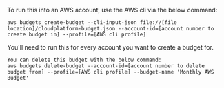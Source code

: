 To run this into an AWS account, use the AWS cli via the below command:

```
aws budgets create-budget --cli-input-json file://[file location]/cloudplatform-budget.json --account-id=[account number to create budget in] --profile=[AWS cli profile]
```

You'll need to run this for every account you want to create a budget for.

```
You can delete this budget with the below command:
aws budgets delete-budget --account-id=[account number to delete budget from] --profile=[AWS cli profile] --budget-name 'Monthly AWS Budget'
```
